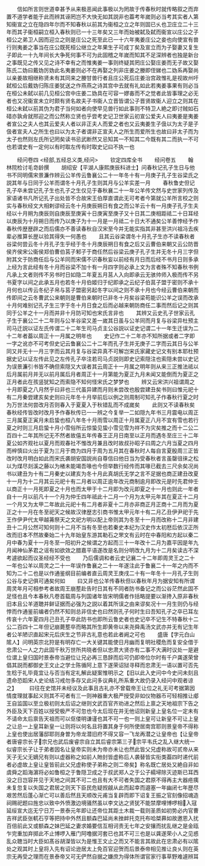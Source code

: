 <!-- { "loadSidebar": true } -->
　　信如所言则世道幸甚予从来极恶闻此事极以为罔故于传春秋时就传略叙之而弃置不道学者能于此而辨其诬罔岂不大快无如其説非也葢考年嵗则必当考其实者人第知衞宣之立在隐四年尔而不知春秋以前其为衞桓之立之年则固已乆也卫庄立二十三年而其子衞桓嗣立桓入春秋则已一十三年矣又三年而始被弑及弑而衞宣以庄公之子桓公之弟卫人因而迎立之则是庄公之死至此已一十六年夷姜庄公之妾也向使宣有兽行则夷姜之事当在庄公既死桓公继立之年果生子可成丁矣及宣立而为子娶妻又复生子即此一十九年间长大争死何事不可为此固稽之年嵗而知其不足深辨者也独是新台之事既见之传又见之诗不幸有之而惟夷姜一事则终疑其罔庄公娶庄姜而无子故又娶陈氏二妫曰戴妫厉妫此名夷姜则必不在再娶之列非庄姜之媵即侄娣也二妫系再娶尚以亲姜故相继称贤未有其同来之媵甘兽行者且庄公死后庄姜治宫政惟礼是视故州吁弑桓公后戴妫归陈庄姜犹送之作燕燕之诗其宫中去就有礼如此若夷姜事果有则必当在桓公未弑以前几见桓公宫中庄姜二妫具在可容一嫪毐而不之觉者此皆事理之必无者也又况衞宣未立时颇有贤名故夫子书衞人立晋皆谓公子晋贤故衞人迎立之则其在桓公未弑以前其伪为君子当何如者向使早见兽行如此事则不特卫人絶之即讨贼如石碏亦孰肻就邢迎之而公然称立贤也乎尝考史记卫世家云初宣公爱夫人曰夷姜是夷姜者宣公之夫人也其云爱夫人者以非正夫人而爱之者也又云夷姜生子伋以为太子是子伋者宣夫人之所生也曰以为太子者谓非正宣夫人之所生而爱所生也故曰非太子而为太子也然则左氏所记罔矣读书忌武断然又忌知其一不知其二今既有其二而执一不可也若谓史有一定何以有时取左传有时取史记曰不执一也








　　经问卷四
<经部,五经总义类,经问>
　　钦定四库全书
　　经问卷五
　　翰林院检讨毛竒龄撰
　　胡绍安【平湖人康熙庚辰科进士】问春秋记孔子生日与他书不同明儒宋景濂作辨云公羊传云鲁襄公二十一年冬十有一月庚子孔子生谷梁氏之説其年与日同于公羊而谓冬十月孔子生则其月与公羊实差一月
　　春秋鲁史但记孔子卒未尝记孔子生也孔子之生仅见于春秋襄二十一年公羊传文然与史世家列传及家语诸书凡所记孔子出处皆不合故宋王伯厚直谓此无可考者今第就公羊所言校之则实与春秋经文大相剌谬经云冬十月庚辰朔日有食之而公羊云十有一月庚子孔子生夫经以十月朔为庚辰则自庚辰至庚寅十日庚寅至庚子又十日其二庚相距祗二十日耳经以庚辰为十月朔日而传乃以庚子为十一月是一月祗二十日大不通矣公羊善悖经予作春秋传歴歴辟之而后儒亦不善读春秋自汉宋至今并无能实指其非甚至洪兴祖冯去疾辈必推算长歴以验其得失一何愚也
　　且其云谷梁谓冬十月孔子生亦不读春秋者谷梁何尝云冬十月孔子生乎经于冬十月庚辰朔日有食之后又云曹伯来朝又云公防晋侯齐侯宋公衞侯郑伯曹伯莒子邾子于商任然后谷梁云庚子孔子生并无冬十月三字但附其文于防商任后与公羊同而宋儒不识春秋妄以前经有月日而后经不书月日则多承上经为言此经有冬十月而谷梁不加十有一月四字则必承上文为言者殊不知春秋书例凡承上文者则传不另书时日如隐二年夏五月莒人入向即承云无骇帅师入极而传不另书夏字以间之此承五月也若冬十月伯姬归于纪即承之云纪子伯莒子盟于密则不承十月何也以传云冬纪子帛与莒子盟密另起冬字以间之则不承十月也今经云曹伯来朝而传即间之云冬曹武公来朝则是曹伯来朝时已非冬十月矣谷梁苟能识公羊之误而改承十月何难别记孔子生三字于冬十月日食之后而必越来朝防商任二事而然后记之则其同于公羊之十一月而并非十月防可知也宋氏言非也
　　其辨又云史孔子世家云孔子生于襄公二十二年则与公羊谷梁又差一嵗其日虽与公羊同而月复与谷梁异杜预主司马迁説以证左氏传谓二十二年生司马贞主公谷説以证史记谓二十一年生迁误为二十二年者葢以周正十一月属之明年也
　　史记作二十二年亦不知所据或者二字即一字之讹亦不可考但史记云鲁襄公二十二年而孔子生并无庚子二字而云其日与公羊同又并无十一月三字而云其月复与谷梁异真不可解岂宋氏家藏史记文有别本耶杜预据史记以证左传此见之左传孔子卒注若司马贞説则即史记索隠注也索隠未尝以史记为误景濂引书皆不确但索隠又大误者其云周正十一月属之明年则从来三正推法祗以后月属前月并无以前月属后月者周正十一月第能为夏正九月未闻又能倒而为夏正之正月者此在孩竖犹知之而索隐不知何怪宋氏之梦梦也
　　辨又云宋洪兴祖谓周之十月即夏之八月然乎曰非也三代虽异建而月则未尝改也殷尝建丑矣书则曰惟元祀十有二月秦尝建亥矣史则曰元年冬十月举前后以例之则周制可知孔子作春秋行夏之时为万世法何尝改月否则春入于夏夏入于秋错乱而不成嵗矣
　　此则又不读春秋矣春秋经传皆改时改月予作春秋传已一一辨之今复举一二如隠九年书三月震电以周正三月属夏正寅月未启蛰也桓八年冬十月雨雪以周正十月属夏正八月不宜有雪也若行夏之时则三月启蛰十月小雪俗所云惊蛰见蛰小雪见雪为祥不为灾矣推之而十二公二百四十二年其所记无不然者故僖五年传春王正月日南至以正月而遇冬至庄三十二年夏公如齐观社以夏月而观春社不惟改月兼且改时故叔孙昭子曰周之六月当夏之四月而梓慎曰火出于夏为三月于商为四月于周为五月其在春秋时人每自言夏殷周三正皆改时改月明白如此而宋氏袭胡安国説尚自尊信曰他日当为受春秋者言虽罄徂徕之松以为煤尽剡溪之藤以为楮未能竭吾喙也今但举数行经传而其喙已截去三尺余矣况尚书以建丑为十有二月秦史以建亥为冬十月此真胡氏无学之言不足据也商正建丑改夏十一月为十二月其云元祀十有二月者以周正逾年改元商制逾月即改元是时先君仲壬以商正十一月死即夏之十月也而太甲于十二月即为改元即夏之十一月也则此一年者自十一月以前凡十一个月为仲壬四年祗此十二月一个月为太甲元年其在夏正十二月一个月又为太甲二年故此元祀十有二月者非夏十二月亦非商正月正商十二月而为夏正之十一月在冬至祀天之候故汉律歴志引商书惟太甲元年十有二月乙丑伊尹祀于先王作伊尹代太甲越茀祭天之文祀方明以配上帝则其为冬至十一月而改称十二月非建丑十二月公然可知何则十二月不当有冬至也若秦史本纪为汉史作太初厯后依汉正所改而旧本不然故秦始二十九年始皇东游其勒石之罘文有云时在中春阳和方起以秦二月中春为夏十一月冬至一阳初升之候谓之方起而三十一年改十二月为嘉平因是年九月闻神仙茅君之谣有如欲效之腊嘉平语遂改是名则分明改九月为十二月矣读古不深考遽欲起而议圣经经不受也
　　乃后儒调和者云史记襄二十二年即周灵王之二十一年也公羊以周灵之二十一年误作鲁襄之二十一年遂注此于鲁襄二十一年之内而不知为二十二也是以作通鉴纲目前编者直云周灵王庚戌二十有一年冬十一月孔子生则公谷与史记俱可通矣何如
　　曰又非也公羊传春秋但以春秋年月为据安知有所谓周灵年月可相参考者故周王崩塟赴告时日其有不同者防书备记之而公谷茫然此固不足怪也且今本春秋凡卷首载周与列国诸年皆宋明儒者作括略提要以渐搀入原非春秋旧本且公羊道聴并鲜证据而必强为之説以着其所误之由来谬矣况十一月生则仍与经悖而作通鉴前编者仍然不知则总非信史也曰然则孔子何时生曰吾知孔子之卒已耳左传哀十六年夏四月己丑孔子卒此防书也即所云鲁史者也史记卒不记生不特春秋十二公二百四十二年但记崩薨塟卒而略其所生即黄帝以来尧舜禹汤文武亦并无有记生年者公羊陋识直起宋元后庆生之节非古礼意也若此者阙之可也
　　盛唐【字元白山隂人】问明英宗北狩是有明存亡一大关键其能使日月幽而复明社稷危而复安全借于忠肃公一人之力此固千秋万世所共晓者但以忠肃大贤亦有二事不大满时议处一是避位谓上皇归国时景泰帝当避位让兄必再三恳辞而后可仍即帝位尔时有千户龚遂荣曾倡其説而都御史王文止之学士陈循阿上意下遂荣诏狱寻释而忠肃无一语以置可否先生稔于礼毕竟宜让与否当有定礼解此疑案惟明示之【旧以此入史问中今史问未刻且遗命恐蹈宋人史论结习戒勿多存又此问多议典礼所系重大故仍录入经问中观者谅之】
　　曰往在史馆并未经议及此事且古礼亦不曾载帝王让位之礼无可考据第因情度理就事起义则其不可者有三一则神器重大极严授受非如仪物器币可轻相推让郕王自监国以至立极初则太后诏之继则文武百官齐劝进之然后上禀之天地祖宗下告之外臣及天下百姓以授受极严不可忽也今太后现在并无他诏则新皇上皇名位一定未有不请命太后禀告天祖而可以伛偻明谦谨也其不可一也一则上皇可让新皇不可让上皇之让总一上皇耳新皇一让则将以何名且将置其身于何所使居南宫耶则景皇帝不得称上皇也使出居藩邸耶则身曽为帝龙潜旧府不得又容一飞龙再潜之让皇帝也【让皇帝者唐睿宗长子宗兄也武后废睿宗自立其后睿宗第三子宗平韦氏之乱入继大统一似睿宗长子让于弟者因名让皇帝实则未为帝亦未让也然此皆父兄虚称故可贰帝从来天子无父无嫡兄有则以虚器称之如前人貤封皆虚称后人袭替皆实衔类葢四时递代前者必虚故上皇让皇皆前此父兄虚称使子弟称之则二帝矣】称名既亡居处又絶自非如虞舜之蹈海濵将必如鲁桓之于鲁隠卫成之于叔武郑人之于公子繻埽除灭迹斯已耳西没之日岂容并见于天地之间其不可二也且有大不可者失国之君原不得再主大器疮痍未复忽复以失国之君居之则天下臣民危疑觊觎从此而起幸而邉塞一年幽闭七年歴尽艰苦然后蓬心渐亡可以善后然且天顺改元甫当复辟而即下诏复王振之官刻像招魂造祠赐祀题曰旌忠以致中外愤激边境骚然虽以李文达之贤犹不能禁摩哩博啰相入冦延绥宣大迄无宁日万一景泰元年即让还帝位其距土木裁一载则圣质如初势必内官曹吉祥武臣张軏石亨等把持中外然且额森巴延尚未挫衅托克托布哈桀奡如故邀恩入扰百倍前此又或额森之妹巴延之妻求婚要信互相诃责无七年之安攘而扰乱继之是金瓯乍完重加弃掷此不止博啰入雁门阿噜据河套已也其不可三也是以龚遂荣小人之见惑乱众聴当时大臣如髙谷胡濚皆以为是惟王文止之而又不能言其故此在忠肃必有以隂处之观其时上皇将入先有诏论逊居太上免百官迎贺而后景泰帝相见推让良乆则在英宗无再受之理而在景泰帝又可无俨然自据之嫌庶为得体所谓官家行事草野难遽辨耳
